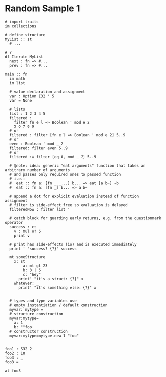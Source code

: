 # Random Sample 1

    # import traits
    im collections

    # define structure
    MyList :: st
      # ...

    # ?
    df Iterate MyList
      next : fn => #...
      prev : fn => #...

    main :: fn
      im math
      im list

      # value declaration and assignment
      var : Option I32 ' 5
      var = None

      # lists
      list : 1 2 3 4 5
      filtered :
        filter fn e l => Boolean ' mod e 2
        5 6 7 8 9
      # or
      filtered : filter [fn e l => Boolean ' mod e 2] 5..9
      # or
      even : Boolean ' mod _ 2
      filtered: filter even 5..9
      # or
      filtered := filter [eq 0, mod _ 2] 5..9

      # @note: idea: generic "eat arguments" function that takes an arbitrary number of arguments
      # and passes only required ones to passed function
      # i.e.:
      #  eat :: fn a: [fn _ _...] b... => eat [a b~] ~b
      #  eat :: fn a: [fn _] b... => a b~

      # append a dot for explicit evaluation instead of function assignment
      # filter is side-effect free so evaluation is delayed
      filteredNow : filter list '

      # catch block for guarding early returns, e.g. from the questionmark operator
      success : ct
        v : mul o? 5
        print v

      # print has side-effects (io) and is executed immediately
      print ' "success? {?}" success

      mt someStructure
        x: st
            a: mt gt 23
            b: 3 | 5
            c: "hey"
          print' "it's a struct: {?}" x
        whatever: _
          print' "it's something else: {?}" x


      # types and type variables use
      # empty instantiation / default construction
      myvar: mytype =
      # structure construction
      myvar:mytype=
        a: 1
        b: ""foo
      # constructor construction
      myvar:mytype=mytype.new 1 "foo"


	foo1 : S32 2
	foo2 : 10
	foo3 : _
	foo3 =

	at foo3
